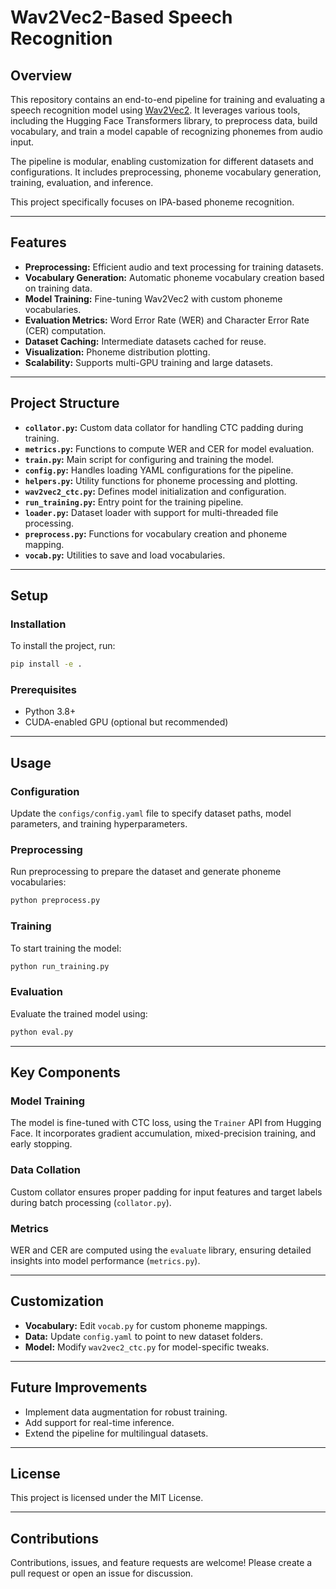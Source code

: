 # Wav2Vec2-Based Speech Recognition

## Overview

This repository contains an end-to-end pipeline for training and evaluating a speech recognition model using [Wav2Vec2](https://huggingface.co/models). It leverages various tools, including the Hugging Face Transformers library, to preprocess data, build vocabulary, and train a model capable of recognizing phonemes from audio input.

The pipeline is modular, enabling customization for different datasets and configurations. It includes preprocessing, phoneme vocabulary generation, training, evaluation, and inference.

This project specifically focuses on IPA-based phoneme recognition.

---

## Features

- **Preprocessing:** Efficient audio and text processing for training datasets.
- **Vocabulary Generation:** Automatic phoneme vocabulary creation based on training data.
- **Model Training:** Fine-tuning Wav2Vec2 with custom phoneme vocabularies.
- **Evaluation Metrics:** Word Error Rate (WER) and Character Error Rate (CER) computation.
- **Dataset Caching:** Intermediate datasets cached for reuse.
- **Visualization:** Phoneme distribution plotting.
- **Scalability:** Supports multi-GPU training and large datasets.

---

## Project Structure

- **`collator.py`:** Custom data collator for handling CTC padding during training.
- **`metrics.py`:** Functions to compute WER and CER for model evaluation.
- **`train.py`:** Main script for configuring and training the model.
- **`config.py`:** Handles loading YAML configurations for the pipeline.
- **`helpers.py`:** Utility functions for phoneme processing and plotting.
- **`wav2vec2_ctc.py`:** Defines model initialization and configuration.
- **`run_training.py`:** Entry point for the training pipeline.
- **`loader.py`:** Dataset loader with support for multi-threaded file processing.
- **`preprocess.py`:** Functions for vocabulary creation and phoneme mapping.
- **`vocab.py`:** Utilities to save and load vocabularies.

---

## Setup

### Installation

To install the project, run:
```bash
pip install -e .
```

### Prerequisites

- Python 3.8+
- CUDA-enabled GPU (optional but recommended)

---

## Usage

### Configuration

Update the `configs/config.yaml` file to specify dataset paths, model parameters, and training hyperparameters.

### Preprocessing

Run preprocessing to prepare the dataset and generate phoneme vocabularies:
```bash
python preprocess.py
```

### Training

To start training the model:
```bash
python run_training.py
```

### Evaluation

Evaluate the trained model using:
```bash
python eval.py
```

---

## Key Components

### Model Training

The model is fine-tuned with CTC loss, using the `Trainer` API from Hugging Face. It incorporates gradient accumulation, mixed-precision training, and early stopping.

### Data Collation

Custom collator ensures proper padding for input features and target labels during batch processing (`collator.py`).

### Metrics

WER and CER are computed using the `evaluate` library, ensuring detailed insights into model performance (`metrics.py`).

---

## Customization

- **Vocabulary:** Edit `vocab.py` for custom phoneme mappings.
- **Data:** Update `config.yaml` to point to new dataset folders.
- **Model:** Modify `wav2vec2_ctc.py` for model-specific tweaks.

---

## Future Improvements

- Implement data augmentation for robust training.
- Add support for real-time inference.
- Extend the pipeline for multilingual datasets.

---

## License

This project is licensed under the MIT License.

---

## Contributions

Contributions, issues, and feature requests are welcome! Please create a pull request or open an issue for discussion.

